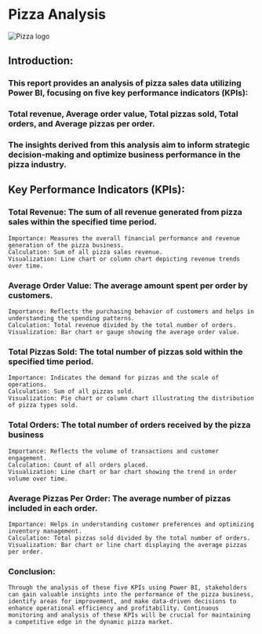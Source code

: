 # Pizza Analysis
![Pizza logo](https://img.freepik.com/premium-photo/pizza-with-slice-being-taken-out-it_861605-5.jpg)
## Introduction:
### This report provides an analysis of pizza sales data utilizing Power BI, focusing on five key performance indicators (KPIs): 
### Total revenue, Average order value, Total pizzas sold, Total orders, and Average pizzas per order. 
### The insights derived from this analysis aim to inform strategic decision-making and optimize business performance in the pizza industry.

## Key Performance Indicators (KPIs):

### Total Revenue: The sum of all revenue generated from pizza sales within the specified time period.
    Importance: Measures the overall financial performance and revenue generation of the pizza business.
    Calculation: Sum of all pizza sales revenue.
    Visualization: Line chart or column chart depicting revenue trends over time.

### Average Order Value:  The average amount spent per order by customers.
    Importance: Reflects the purchasing behavior of customers and helps in understanding the spending patterns.
    Calculation: Total revenue divided by the total number of orders.
    Visualization: Bar chart or gauge showing the average order value.

### Total Pizzas Sold: The total number of pizzas sold within the specified time period.
    Importance: Indicates the demand for pizzas and the scale of operations.
    Calculation: Sum of all pizzas sold.
    Visualization: Pie chart or column chart illustrating the distribution of pizza types sold.

### Total Orders: The total number of orders received by the pizza business
    Importance: Reflects the volume of transactions and customer engagement.
    Calculation: Count of all orders placed.
    Visualization: Line chart or bar chart showing the trend in order volume over time.

### Average Pizzas Per Order: The average number of pizzas included in each order.
    Importance: Helps in understanding customer preferences and optimizing inventory management.
    Calculation: Total pizzas sold divided by the total number of orders.
    Visualization: Bar chart or line chart displaying the average pizzas per order.

### Conclusion: 
    Through the analysis of these five KPIs using Power BI, stakeholders can gain valuable insights into the performance of the pizza business, identify areas for improvement, and make data-driven decisions to 
    enhance operational efficiency and profitability. Continuous monitoring and analysis of these KPIs will be crucial for maintaining a competitive edge in the dynamic pizza market.






